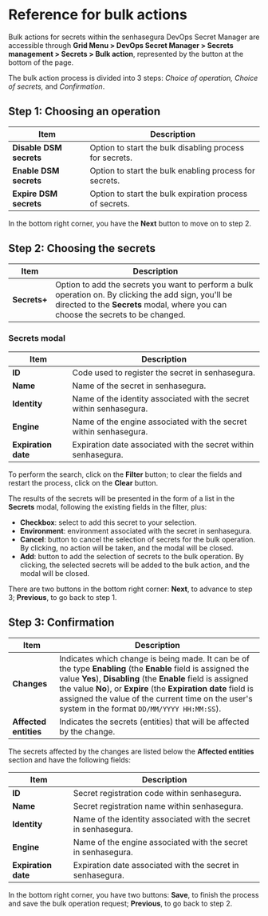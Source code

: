 # Reference for bulk actions

Bulk actions for secrets within the senhasegura DevOps Secret Manager are accessible through **Grid Menu > DevOps Secret Manager > Secrets management > Secrets > Bulk action**, represented by the button at the bottom of the page.

The bulk action process is divided into 3 steps: *Choice of operation, Choice of secrets,* and *Confirmation*.

## Step 1: Choosing an operation

| Item                     | Description                                             |
| ------------------------ | ------------------------------------------------------- |
| **Disable DSM secrets** | Option to start the bulk disabling process for secrets. |
| **Enable DSM secrets**  | Option to start the bulk enabling process for secrets.  |
| **Expire DSM secrets**  | Option to start the bulk expiration process of secrets. |

In the bottom right corner, you have the **Next** button to move on to step 2.

## Step 2: Choosing the secrets

| Item               | Description                                                                                                                                                                                |
| ------------------ | ------------------------------------------------------------------------------------------------------------------------------------------------------------------------------------------ |
| **Secrets+** | Option to add the secrets you want to perform a bulk operation on. By clicking the add sign, you'll be directed to the **Secrets** modal, where you can choose the secrets to be changed. |

### Secrets modal

| Item                 | Description                                                         |
| -------------------- | ------------------------------------------------------------------- |
| **ID**              | Code used to register the secret in senhasegura.                    |
| **Name**            | Name of the secret in senhasegura.                                  |
| **Identity**        | Name of the identity associated with the secret within senhasegura. |
| **Engine**          | Name of the engine associated with the secret within senhasegura.   |
| **Expiration date** | Expiration date associated with the secret within senhasegura.      |

To perform the search, click on the **Filter** button; to clear the fields and restart the process, click on the **Clear** button.

The results of the secrets will be presented in the form of a list in the **Secrets** modal, following the existing fields in the filter, plus:

* **Checkbox**: select to add this secret to your selection.
* **Environment**: environment associated with the secret in senhasegura.
* **Cancel**: button to cancel the selection of secrets for the bulk operation. By clicking, no action will be taken, and the modal will be closed.
* **Add**: button to add the selection of secrets to the bulk operation. By clicking, the selected secrets will be added to the bulk action, and the modal will be closed.

There are two buttons in the bottom right corner: **Next**, to advance to step 3; **Previous**, to go back to step 1.

## Step 3: Confirmation

| Item                        | Description                                                                                                                                                                                                                                                                                                                                                                                                    |
| --------------------------- | -------------------------------------------------------------------------------------------------------------------------------------------------------------------------------------------------------------------------------------------------------------------------------------------------------------------------------------------------------------------------------------------------------------- |
| **Changes**           | Indicates which change is being made. It can be of the type **Enabling** (the **Enable** field is assigned the value **Yes**), **Disabling** (the **Enable** field is assigned the value **No**), or **Expire** (the **Expiration** **date** field is assigned the value of the current time on the user's system in the format `DD/MM/YYYY HH:MM:SS`). |
| **Affected entities** | Indicates the secrets (entities) that will be affected by the change.                                                                                                                                                                                                                                                                                                                                          |

The secrets affected by the changes are listed below the **Affected entities** section and have the following fields:

| Item                 | Description                                                     |
| -------------------- | --------------------------------------------------------------- |
| **ID**              | Secret registration code within senhasegura.                    |
| **Name**            | Secret registration name within senhasegura.                    |
| **Identity**        | Name of the identity associated with the secret in senhasegura. |
| **Engine**          | Name of the engine associated with the secret in senhasegura.   |
| **Expiration date** | Expiration date associated with the secret in senhasegura.      |

In the bottom right corner, you have two buttons: **Save**, to finish the process and save the bulk operation request; **Previous**, to go back to step 2.